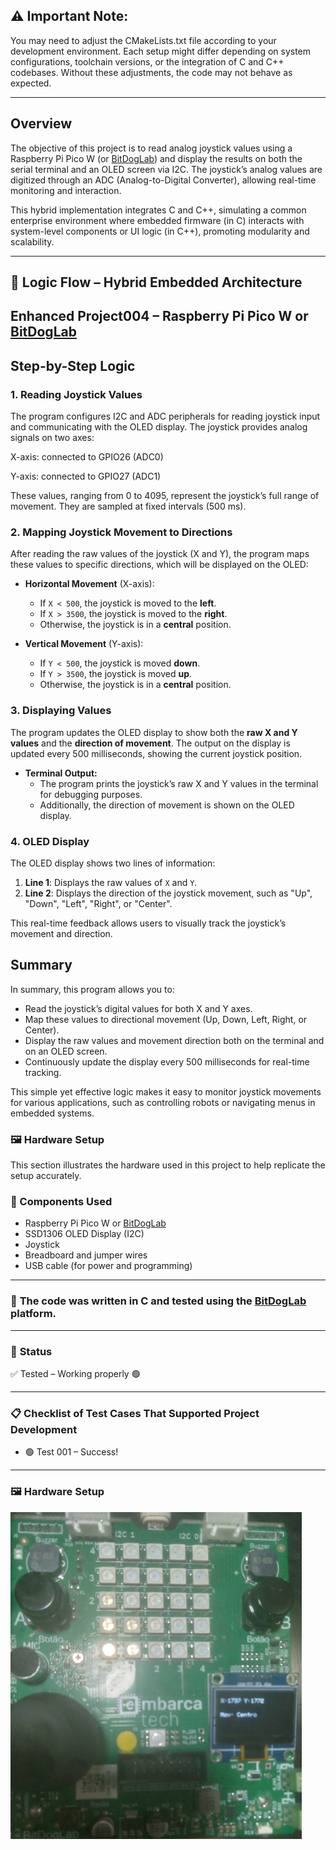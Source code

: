 ## ⚠️ Important Note:
You may need to adjust the CMakeLists.txt file according to your development environment. Each setup might differ depending on system configurations, toolchain versions, or the integration of C and C++ codebases. Without these adjustments, the code may not behave as expected.

---

## Overview

The objective of this project is to read analog joystick values using a Raspberry Pi Pico W (or [BitDogLab](https://github.com/BitDogLab)) and display the results on both the serial terminal and an OLED screen via I2C. The joystick’s analog values are digitized through an ADC (Analog-to-Digital Converter), allowing real-time monitoring and interaction.

This hybrid implementation integrates C and C++, simulating a common enterprise environment where embedded firmware (in C) interacts with system-level components or UI logic (in C++), promoting modularity and scalability.

---

## 🧠 Logic Flow – Hybrid Embedded Architecture

## Enhanced Project004 – Raspberry Pi Pico W or [BitDogLab](https://github.com/BitDogLab)

## Step-by-Step Logic

### 1. **Reading Joystick Values**

The program configures I2C and ADC peripherals for reading joystick input and communicating with the OLED display. The joystick provides analog signals on two axes:

X-axis: connected to GPIO26 (ADC0)

Y-axis: connected to GPIO27 (ADC1)

These values, ranging from 0 to 4095, represent the joystick’s full range of movement. They are sampled at fixed intervals (500 ms).

### 2. **Mapping Joystick Movement to Directions**

After reading the raw values of the joystick (X and Y), the program maps these values to specific directions, which will be displayed on the OLED:

- **Horizontal Movement** (X-axis):
  - If `X < 500`, the joystick is moved to the **left**.
  - If `X > 3500`, the joystick is moved to the **right**.
  - Otherwise, the joystick is in a **central** position.

- **Vertical Movement** (Y-axis):
  - If `Y < 500`, the joystick is moved **down**.
  - If `Y > 3500`, the joystick is moved **up**.
  - Otherwise, the joystick is in a **central** position.

### 3. **Displaying Values**

The program updates the OLED display to show both the **raw X and Y values** and the **direction of movement**. The output on the display is updated every 500 milliseconds, showing the current joystick position.

- **Terminal Output:**
  - The program prints the joystick’s raw X and Y values in the terminal for debugging purposes. 
  - Additionally, the direction of movement is shown on the OLED display.

### 4. **OLED Display**

The OLED display shows two lines of information:
1. **Line 1**: Displays the raw values of `X` and `Y`.
2. **Line 2**: Displays the direction of the joystick movement, such as "Up", "Down", "Left", "Right", or "Center".

This real-time feedback allows users to visually track the joystick’s movement and direction.

## Summary

In summary, this program allows you to:
- Read the joystick’s digital values for both X and Y axes.
- Map these values to directional movement (Up, Down, Left, Right, or Center).
- Display the raw values and movement direction both on the terminal and on an OLED screen.
- Continuously update the display every 500 milliseconds for real-time tracking.

This simple yet effective logic makes it easy to monitor joystick movements for various applications, such as controlling robots or navigating menus in embedded systems.

### 🖼️ Hardware Setup

This section illustrates the hardware used in this project to help replicate the setup accurately.

### 🔧 Components Used

- Raspberry Pi Pico W or [BitDogLab](https://github.com/BitDogLab)
- SSD1306 OLED Display (I2C)
- Joystick
- Breadboard and jumper wires
- USB cable (for power and programming)

---

### 📝 **The code was written in C and tested using the [BitDogLab](https://github.com/BitDogLab) platform.**

---

### 🔧 **Status**

✅ Tested – Working properly 🟢

---

### 📋 **Checklist of Test Cases That Supported Project Development**

- 🟢 Test 001 – Success!

---

### 🖼️ Hardware Setup

![Final tested project](./assets/20250412_174721.jpg)
